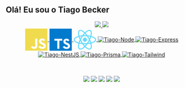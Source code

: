 ## Olá! Eu sou o Tiago Becker
<div align="center">
  <a href="https://github.com/TiagoDevJS">
  <img height="180em" src="https://github-readme-stats.vercel.app/api?username=TiagoDevJS&show_icons=true&theme=dracula&include_all_commits=true&count_private=true"/>
  <img height="180em" src="https://github-readme-stats.vercel.app/api/top-langs/?username=TiagoDevJS&layout=compact&langs_count=7&theme=dracula"/>
</div>
 <div align="center">
   <img align="center" alt="Tiago-Js" height="60" width="60" src="https://raw.githubusercontent.com/devicons/devicon/master/icons/javascript/javascript-plain.svg">
<img align="center" alt="Tiago-Ts" height="60" width="60" src="https://raw.githubusercontent.com/devicons/devicon/master/icons/typescript/typescript-plain.svg">
<img align="center" alt="Tiago-React" height="60" width="60" src="https://raw.githubusercontent.com/devicons/devicon/master/icons/react/react-original.svg">
<img align="center" alt="Tiago-Node" height="60" width="60" src="https://cdn.jsdelivr.net/gh/devicons/devicon@latest/icons/nodejs/nodejs-original-wordmark.svg" />
<img align="center" alt="Tiago-Express" height="60" width="60" src="https://cdn.jsdelivr.net/gh/devicons/devicon@latest/icons/express/express-original.svg" /> 
<img align="center" alt="Tiago-NestJS" height="90" width="90" src="https://cdn.jsdelivr.net/gh/devicons/devicon@latest/icons/nestjs/nestjs-original-wordmark.svg" />
<img align="center" alt="Tiago-Prisma" height="90" width="90" src="https://cdn.jsdelivr.net/gh/devicons/devicon@latest/icons/prisma/prisma-original-wordmark.svg" />
<img align="center" alt="Tiago-Tailwind" height="150" width="150" src="https://cdn.jsdelivr.net/gh/devicons/devicon@latest/icons/tailwindcss/tailwindcss-original-wordmark.svg" />
 </div>
          
          
          


<br/>
<br/>
  <div align="center"> 
 
   <a href="https://www.instagram.com/dev_becker_tiago/" target="_blank"><img src="https://img.shields.io/badge/-Instagram-%23E4405F?style=for-the-badge&logo=instagram&logoColor=white" target="_blank"></a>
   <a href="" target="_blank"><img src="https://img.shields.io/badge/Discord-7289DA?style=for-the-badge&logo=discord&logoColor=white" target="_blank"></a> 
   <a href = "mailto:beckertiago09@gmail.com"><img src="https://img.shields.io/badge/-Gmail-%23333?style=for-the-badge&logo=gmail&logoColor=white" target="_blank"></a>
   <a href="" target="_blank"><img src="https://img.shields.io/badge/-LinkedIn-%230077B5?style=for-the-badge&logo=linkedin&logoColor=white" target="_blank"></a> 
   <a href="https://wa.me/555199520423" target="_blank"><img src="https://img.shields.io/badge/WhatsApp-25D366?style=for-the-badge&logo=whatsapp&logoColor=white"></a>
    <br/>
  
 </div>
